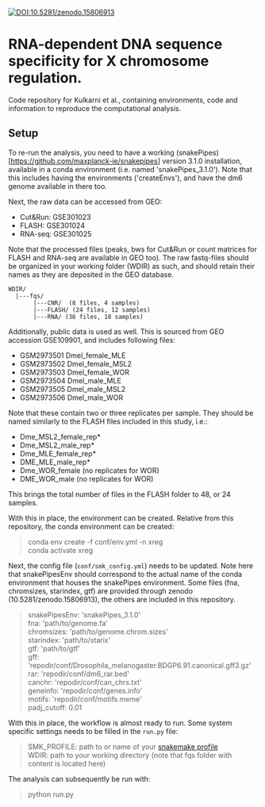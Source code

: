 [![DOI:10.5281/zenodo.15806913](https://img.shields.io/badge/DOI-10.5281/zenodo.5720285-yellow.svg)](https://doi.org/10.5281/zenodo.15806913)
# RNA-dependent DNA sequence specificity for X chromosome regulation. 

Code repository for Kulkarni et al., containing environments, code and information to reproduce the computational analysis.

## Setup

To re-run the analysis, you need to have a working (snakePipes)[https://github.com/maxplanck-ie/snakepipes] version 3.1.0 installation, available in a conda environment (i.e. named 'snakePipes_3.1.0'). Note that this includes having the environments ('createEnvs'), and have the dm6 genome available in there too.

Next, the raw data can be accessed from GEO:

 - Cut&Run: GSE301023  
 - FLASH: GSE301024  
 - RNA-seq: GSE301025  

Note that the processed files (peaks, bws for Cut&Run or count matrices for FLASH and RNA-seq are available in GEO too). The raw fastq-files should be organized in your working folder (WDIR) as such, and should retain their names as they are deposited in the GEO database.

```
WDIR/
  |---fqs/
       |---CNR/  (8 files, 4 samples)
       |---FLASH/ (24 files, 12 samples)
       |---RNA/ (36 files, 18 samples)
```

Additionally, public data is used as well. This is sourced from GEO accession GSE109901, and includes following files:

 - GSM2973501 	Dmel_female_MLE
 - GSM2973502 	Dmel_female_MSL2
 - GSM2973503 	Dmel_female_WOR
 - GSM2973504 	Dmel_male_MLE
 - GSM2973505 	Dmel_male_MSL2
 - GSM2973506 	Dmel_male_WOR

 Note that these contain two or three replicates per sample. They should be named similarly to the FLASH files included in this study, i.e.:

  - Dme_MSL2_female_rep*  
  - Dme_MSL2_male_rep*  
  - Dme_MLE_female_rep*  
  - DME_MLE_male_rep*  
  - Dme_WOR_female (no replicates for WOR)  
  - DME_WOR_male (no replicates for WOR)  

This brings the total number of files in the FLASH folder to 48, or 24 samples.

With this in place, the environment can be created. Relative from this repository, the conda environment can be created:

 > conda env create -f conf/env.yml -n xreg  
 > conda activate xreg  

Next, the config file (`conf/smk_config.yml`) needs to be updated. Note here that snakePipesEnv should correspond to the actual name of the conda environment that houses the snakePipes environment. Some files (fna, chromsizes, starindex, gtf) are provided through zenodo (10.5281/zenodo.15806913), the others are included in this repository.

  > snakePipesEnv: 'snakePipes_3.1.0'  
  > fna: 'path/to/genome.fa'  
  > chromsizes: 'path/to/genome.chrom.sizes'  
  > starindex: 'path/to/starix'  
  > gtf: 'path/to/gtf'  
  > gff: 'repodir/conf/Drosophila_melanogaster.BDGP6.91.canonical.gff3.gz'  
  > rar: 'repodir/conf/dm6_rar.bed'  
  > canchr: 'repodir/conf/can_chrs.txt'  
  > geneinfo: 'repodir/conf/genes.info'  
  > motifs: 'repodir/conf/motifs.meme'  
  > padj_cutoff: 0.01  

With this in place, the workflow is almost ready to run. Some system specific settings needs to be filled in the `run.py` file:

  > SMK_PROFILE: path to or name of your [snakemake profile](https://snakemake.readthedocs.io/en/stable/executing/cli.html#profiles)  
  > WDIR: path to your working directory (note that fqs folder with content is located here)  

The analysis can subsequently be run with:

 > python run.py  
